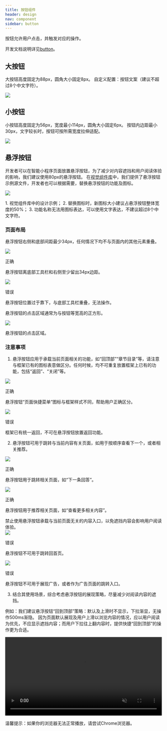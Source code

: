 ```yaml
---
title: 按钮组件
header: design
nav: component
sidebar: button
---
```

按钮允许用户点击，并触发对应的操作。

开发文档说明详见<a href="https://smartprogram.baidu.com/docs/develop/component/formlist/#button/" target="_blank">button</a>。

## 大按钮
大按钮高度固定为88px，圆角大小固定8px。
自定义配置：按钮文案（建议不超过8个中文字符）。
<div class="m-doc-custom-examples">
	<div class="m-doc-custom-examples-correct ">
		<img src="../../../img/design/component/button/1.png">
	</div>
</div>


## 小按钮
小按钮高度固定为56px，宽度最小114px，圆角大小固定6px。
按钮内边距最小30px，文字较长时，按钮可按所需宽度拉伸适配。
<div class="m-doc-custom-examples">
	<div class="m-doc-custom-examples-correct ">
		<img src="../../../img/design/component/button/2.png">
	</div>
</div>

## 悬浮按钮
开发者可以在智能小程序页面放置悬浮按钮，为了减少对内容遮挡和用户阅读体验的影响，我们建议使用80px的悬浮按钮。
在[视觉组件库](../../resource/uikit/)中，我们提供了悬浮按钮示例源文件，开发者也可以根据需要，替换悬浮按钮的功能及图标。
<div class="m-doc-custom-examples">
	<div class="m-doc-custom-examples-error ">
		<img src="../../../img/design/component/button/3.png">
		<p class="m-doc-custom-examples-text">1. 视觉组件库中的设计示例；
		2. 替换图标时，新图标大小建议占悬浮按钮整体宽度的50%；
	3. 功能名称无法用图标表达，可以使用文字表达，不建议超过8个中文字符。</p></div>
</div>

### 页面布局
悬浮按钮右侧和底部间距最少34px，任何情况下均不与页面内的其他元素重叠。
<div class="m-doc-custom-examples">
	<div class="m-doc-custom-examples-correct">
		<img src="../../../img/design/component/button/4-1.png">
		<p class="m-doc-custom-examples-title">正确</p><p class="m-doc-custom-examples-text">悬浮按钮离底部工具栏和右侧至少留出34px边距。</p>
	</div>
	<div class="m-doc-custom-examples-error ">
		<img src="../../../img/design/component/button/4-2.png">
		<p class="m-doc-custom-examples-title">错误</p><p class="m-doc-custom-examples-text">悬浮按钮位置过于靠下，与底部工具栏重叠，无法操作。</p>
	</div>
</div>

悬浮按钮的点击区域通常为与按钮等宽高的正方形。
<div class="m-doc-custom-examples">
	<div class="m-doc-custom-examples-error"><img src="../../../img/design/component/button/5.png">
		<p class="m-doc-custom-examples-text">悬浮按钮的点击区域。</p></div>
</div>

### 注意事项
1. 悬浮按钮应用于承载当前页面相关的功能，如“回顶部”“章节目录”等，请注意与框架已有的图标表意做区分。任何时候，均不可重复放置框架上已有的功能，包括“返回”、“关闭”等。
<div class="m-doc-custom-examples">
	<div class="m-doc-custom-examples-correct">
		<img src="../../../img/design/component/button/6-1.png">
		<p class="m-doc-custom-examples-title">正确</p><p class="m-doc-custom-examples-text">悬浮按钮“页面快捷菜单”图标与框架样式不同，帮助用户正确区分。</p>
	</div>
	<div class="m-doc-custom-examples-error">
		<img src="../../../img/design/component/button/6-2.png">
		<p class="m-doc-custom-examples-title">错误</p><p class="m-doc-custom-examples-text">框架已有统一返回，不可在悬浮按钮放置返回功能。</p>
	</div>
</div>

2. 悬浮按钮可用于跳转与当前内容有关页面，如用于按顺序查看下一个，或者相关推荐。
<div class="m-doc-custom-examples"><div class="m-doc-custom-examples-correct"><img src="../../../img/design/component/button/7-1.png">
		<p class="m-doc-custom-examples-title">正确</p><p class="m-doc-custom-examples-text">悬浮按钮用于跳转相关页面，如“下一条回答”。</p>
	</div>
	<div class="m-doc-custom-examples-correct"><img src="../../../img/design/component/button/7-2.png">
		<p class="m-doc-custom-examples-title">正确</p><p class="m-doc-custom-examples-text">悬浮按钮用于推荐相关页面，如“查看更多相关内容”。</p></div>
</div>
禁止使用悬浮按钮承载与当前页面无关的内容入口，以免遮挡内容会影响用户阅读体验。
<div class="m-doc-custom-examples"><div class="m-doc-custom-examples-error">
		<img src="../../../img/design/component/button/7-3.png">
		<p class="m-doc-custom-examples-title">错误</p><p class="m-doc-custom-examples-text">悬浮按钮不可用于跳转回首页。</p>
	</div>
	<div class="m-doc-custom-examples-error ">
		<img src="../../../img/design/component/button/7-4.png">
		<p class="m-doc-custom-examples-title">错误</p><p class="m-doc-custom-examples-text">悬浮按钮不可用于展现广告，或者作为广告页面的跳转入口。</p>
	</div>
</div>

3. 结合其使用场景，综合考虑悬浮按钮的展现策略，尽量减少对阅读内容的遮挡。

例如：我们建议悬浮按钮“回到顶部”策略：默认及上滑时不显示，下拉渐显，无操作500ms渐隐。
因为页面默认展现及用户上滑以浏览内容的情况，应以用户阅读为优先，不应显示遮挡内容；而用户下拉往上翻内容时，提供快捷“回到顶部”的操作更为合适。

<video width="100%" muted autoplay="autoplay" loop="loop"  src="../../../img/design/component/button/8.mov"/>你的浏览器不支持该视频播放</video><p class="m-doc-custom-examples-text">温馨提示：如果你的浏览器无法正常播放，请尝试Chrome浏览器。</p>

